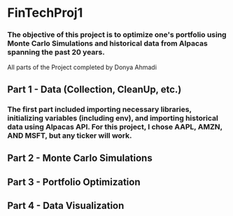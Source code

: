 # FinTechProj1
### The objective of this project is to optimize one's portfolio using Monte Carlo Simulations and historical data from Alpacas spanning the past 20 years.

All parts of the Project completed by Donya Ahmadi

## Part 1 - Data (Collection, CleanUp, etc.)
### The first part included importing necessary libraries, initializing variables (including env), and importing historical data using Alpacas API. For this project, I chose AAPL, AMZN, AND MSFT, but any ticker will work. 
## Part 2 - Monte Carlo Simulations
## Part 3 - Portfolio Optimization
## Part 4 - Data Visualization 
